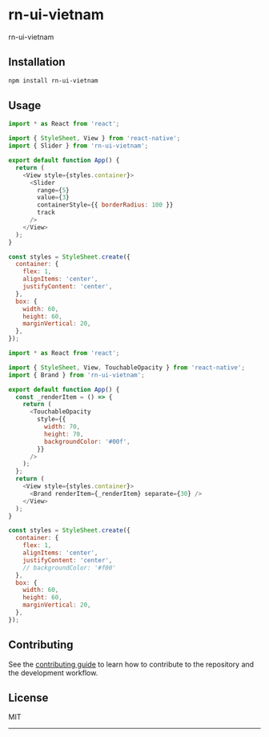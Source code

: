 # rn-ui-vietnam
rn-ui-vietnam
## Installation

```sh
npm install rn-ui-vietnam
```

## Usage

```js
import * as React from 'react';

import { StyleSheet, View } from 'react-native';
import { Slider } from 'rn-ui-vietnam';

export default function App() {
  return (
    <View style={styles.container}>
      <Slider
        range={5}
        value={3}
        containerStyle={{ borderRadius: 100 }}
        track
      />
    </View>
  );
}

const styles = StyleSheet.create({
  container: {
    flex: 1,
    alignItems: 'center',
    justifyContent: 'center',
  },
  box: {
    width: 60,
    height: 60,
    marginVertical: 20,
  },
});

```

```js
import * as React from 'react';

import { StyleSheet, View, TouchableOpacity } from 'react-native';
import { Brand } from 'rn-ui-vietnam';

export default function App() {
  const _renderItem = () => {
    return (
      <TouchableOpacity
        style={{
          width: 70,
          height: 70,
          backgroundColor: '#00f',
        }}
      />
    );
  };
  return (
    <View style={styles.container}>
      <Brand renderItem={_renderItem} separate={30} />
    </View>
  );
}

const styles = StyleSheet.create({
  container: {
    flex: 1,
    alignItems: 'center',
    justifyContent: 'center',
    // backgroundColor: '#f00'
  },
  box: {
    width: 60,
    height: 60,
    marginVertical: 20,
  },
});
```

## Contributing

See the [contributing guide](CONTRIBUTING.md) to learn how to contribute to the repository and the development workflow.

## License

MIT

---
